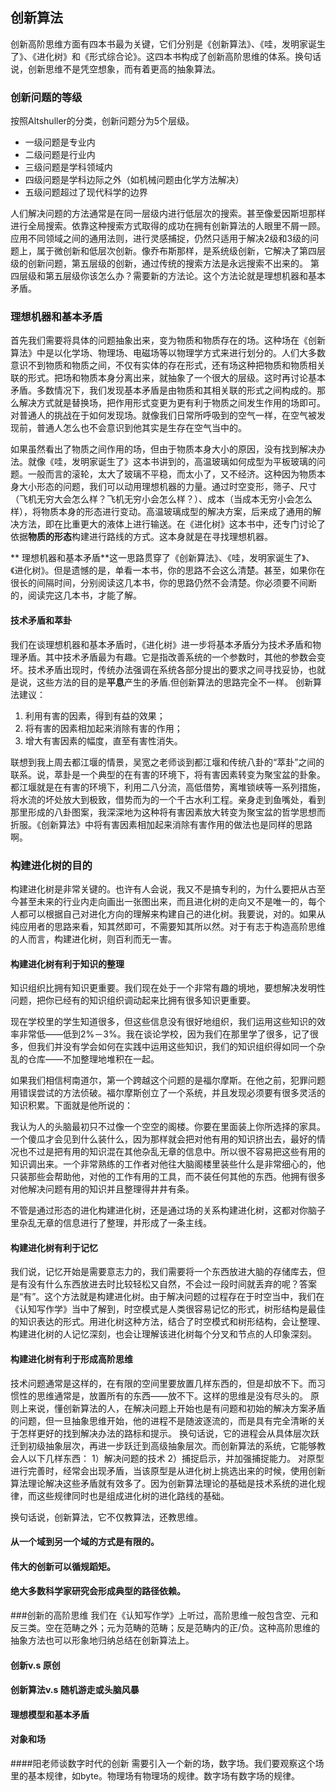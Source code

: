 ## 创新算法
创新高阶思维方面有四本书最为关键，它们分别是《创新算法》、《哇，发明家诞生了》、《进化树》和《形式综合论》。这四本书构成了创新高阶思维的体系。换句话说，创新思维不是凭空想象，而有着更高的抽象算法。<CR>
### 创新问题的等级
按照Altshuller的分类，创新问题分为5个层级。
* 一级问题是专业内
* 二级问题是行业内
* 三级问题是学科领域内
* 四级问题是学科边际之外（如机械问题由化学方法解决）
* 五级问题超过了现代科学的边界

人们解决问题的方法通常是在同一层级内进行低层次的搜索。甚至像爱因斯坦那样进行全局搜索。依靠这种搜索方式取得的成功在拥有创新算法的人眼里不屑一顾。应用不同领域之间的通用法则，进行灵感捕捉，仍然只适用于解决2级和3级的问题上，属于微创新和低层次创新。像乔布斯那样，是系统级创新，它解决了第四层级的创新问题，第五层级的创新，通过传统的搜索方法是永远搜索不出来的。
第四层级和第五层级你该怎么办？需要新的方法论。这个方法论就是理想机器和基本矛盾。

###  理想机器和基本矛盾
首先我们需要将具体的问题抽象出来，变为物质和物质存在的场。这种场在《创新算法》中是以化学场、物理场、电磁场等以物理学方式来进行划分的。人们大多数意识不到物质和物质之间，不仅有实体的存在形式，还有场这种把物质和物质相关联的形式。把场和物质本身分离出来，就抽象了一个很大的层级。这时再讨论基本矛盾。多数情况下，我们发现基本矛盾是由物质和其相关联的形式之间构成的。那么解决方式就是替换场，把作用形式变更为更有利于物质之间发生作用的场即可。对普通人的挑战在于如何发现场。就像我们日常所呼吸到的空气一样，在空气被发现前，普通人怎么也不会意识到他其实是生存在空气当中的。

如果虽然看出了物质之间作用的场，但由于物质本身大小的原因，没有找到解决办法。就像《哇，发明家诞生了》这本书讲到的，高温玻璃如何成型为平板玻璃的问题。一般而言的滚轮，太大了玻璃不平稳，而太小了，又不经济。这种因为物质本身大小形态的问题，我们可以动用理想机器的力量。通过时空变形，筛子、尺寸（飞机无穷大会怎么样？飞机无穷小会怎么样？）、成本（当成本无穷小会怎么样），将物质本身的形态进行变动。高温玻璃成型的解决方案，后来成了通用的解决方法，即在比重更大的液体上进行输送。在《进化树》这本书中，还专门讨论了依据**物质的形态**构建进行路线的方式。这本身就是在寻找理想机器。

** 理想机器和基本矛盾**这一思路贯穿了《创新算法》、《哇，发明家诞生了》、《进化树》。但是遗憾的是，单看一本书，你的思路不会这么清楚。甚至，如果你在很长的间隔时间，分别阅读这几本书，你的思路仍然不会清楚。你必须要不间断的，阅读完这几本书，才能了解。<CR>

#### 技术矛盾和萃卦
我们在谈理想机器和基本矛盾时，《进化树》进一步将基本矛盾分为技术矛盾和物理矛盾。其中技术矛盾最为有趣。它是指改善系统的一个参数时，其他的参数会变坏。技术矛盾出现时，传统办法强调在系统各部分提出的要求之间寻找妥协，也就是说，这些方法的目的是**平息**产生的矛盾.但创新算法的思路完全不一样。<CR>
创新算法建议：
1. 利用有害的因素，得到有益的效果；
2. 将有害的因素相加起来消除有害的作用；
3. 增大有害因素的幅度，直至有害性消失。

联想到我上周去都江堰的情景，吴宽之老师谈到都江堰和传统八卦的“萃卦”之间的联系。说，萃卦是一个典型的在有害的环境下，将有害因素转变为聚宝盆的卦象。都江堰就是在有害的环境下，利用二八分流，高低借势，离堆锁峡等一系列措施，将水流的坏处放大到极致，借势而为的一个千古水利工程。亲身走到鱼嘴处，看到那里形成的八卦图案，我深深地为这种将有害因素放大转变为聚宝盆的哲学思想而折服。《创新算法》中将有害因素相加起来消除有害作用的做法也是同样的思路啊。

### 构建进化树的目的
构建进化树是非常关键的。也许有人会说，我又不是搞专利的，为什么要把从古至今甚至未来的行业内走向画出一张图出来，而且进化树的走向又不是唯一的，每个人都可以根据自己对进化方向的理解来构建自己的进化树。我要说，对的。如果从纯应用者的思路来看，知其然即可，不需要知其所以然。对于有志于构造高阶思维的人而言，构建进化树，则百利而无一害。

#### 构建进化树有利于知识的整理
知识组织比拥有知识更重要。我们现在处于一个非常有趣的境地，要想解决发明性问题，把你已经有的知识组织调动起来比拥有很多知识更重要。

现在学校里的学生知道很多，但这些信息没有很好地组织，我们运用这些知识的效率非常低——低到2%－3%。我在谈论学校，因为我们在那里学了很多，记了很多，但我们并没有学会如何在实践中运用这些知识，我们的知识组织得如同一个杂乱的仓库——不加整理地堆积在一起。

如果我们相信柯南道尔，第一个跨越这个问题的是福尔摩斯。在他之前，犯罪问题用错误尝试的方法侦破。福尔摩斯创立了一个系统，并且发现必须要有很多灵活的知识积累。下面就是他所说的：

我认为人的头脑最初只不过像一个空空的阁楼。你要在里面装上你所选择的家具。一个傻瓜才会见到什么装什么，因为那样就会把对他有用的知识挤出去，最好的情况也不过是把有用的知识混在其他杂乱无章的信息中。所以很不容易把这些有用的知识调出来。一个非常熟练的工作者对他往大脑阁楼里装些什么是非常细心的，他只装那些会帮助他，对他的工作有用的工具，而不装任何其他的东西。他拥有很多对他解决问题有用的知识并且整理得井井有条。

不管是通过形态的进化构建进化树，还是通过场的关系构建进化树，这都对你脑子里杂乱无章的信息进行了整理，并形成了一条主线。

#### 构建进化树有利于记忆
我们说，记忆开始是需要意志力的，我们需要将一个东西放进大脑的存储库去，但是有没有什么东西放进去时比较轻松又自然，不会过一段时间就丢弃的呢？答案是“有”。这个方法就是构建进化树。由于解决问题的过程存在于时空当中，我们在《认知写作学》当中了解到，时空模式是人类很容易记忆的形式，树形结构是最佳的知识表达的形式。用进化树这种方法，结合了时空模式和树形结构，会让整理、构建进化树的人记忆深刻，也会让理解该进化树每个分叉和节点的人印象深刻。

#### 构建进化树有利于形成高阶思维
技术问题通常是这样的，在有限的空间里要放置几样东西的，但是却放不下。而习惯性的思维通常是，放置所有的东西——放不下。这样的思维是没有尽头的。
原则上来说，懂创新算法的人，在解决问题上开始也是有问题和初始的解决方案矛盾的问题，但一旦抽象思维开始，他的进程不是随波逐流的，而是具有完全清晰的关于怎样更好的找到解决办法的路标和提示。
换句话说，它的进程会从具体层次跃迁到初级抽象层次，再进一步跃迁到高级抽象层次。而创新算法的系统，它能够教会人以下几样东西：
1）解决问题的技术
2）捕捉启示，并加强捕捉能力。
对原型进行完善时，经常会出现矛盾，当该原型是从进化树上挑选出来的时候，使用创新算法理论解决这些矛盾就有效多了。因为创新算法理论的基础是技术系统的进化规律，而这些规律同时也是组成进化树的进化路线的基础。

换句话说，创新算法，它不仅教算法，还教思维。


#### 从一个域到另一个域的方式是有限的。

#### 伟大的创新可以循规蹈矩。

#### 绝大多数科学家研究会形成典型的路径依赖。


###创新的高阶思维
我们在《认知写作学》上听过，高阶思维一般包含空、元和反三类。空在范畴之外；元为范畴的范畴；反是范畴内的正/负。这种高阶思维的抽象方法也可以形象地归纳总结在创新算法上。

#### 创新v.s 原创

#### 创新算法v.s 随机游走或头脑风暴

#### 理想模型和基本矛盾

#### 对象和场

####阳老师谈数字时代的创新
需要引入一个新的场，数字场。我们要观察这个场里的基本规律，如byte。物理场有物理场的规律。数字场有数字场的规律。
